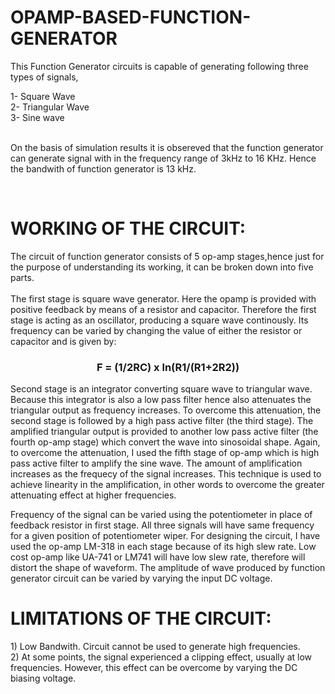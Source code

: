 # OPAMP-BASED-FUNCTION-GENERATOR

<p>This Function Generator circuits is capable of generating following three types of signals,</p>
1- Square Wave <br>
2- Triangular Wave <br>
3- Sine wave <br>
<br>
<p>On the basis of simulation results it is obsereved that the function generator can generate signal with in the frequency range of 3kHz to 16 KHz. Hence the bandwith of function generator is 13 kHz.</p>
<br>
<h1>WORKING OF THE CIRCUIT:</h1>
<p>The circuit of function generator consists of 5 op-amp stages,hence just for the purpose of understanding its working, it can be broken down into  five parts.<br><br>
The first stage is square wave generator. Here the opamp is provided with positive feedback by means of a resistor and capacitor. Therefore the first stage is acting as an oscillator, producing a square wave continously. Its frequency can be varied by changing the value of either the resistor or capacitor and is given by:
      <h3> <center> F = (1/2RC) x ln(R1/(R1+2R2)) </center> </h3> 
Second stage is an integrator converting square wave to triangular wave. Because this integrator is also a low pass filter hence also attenuates the triangular output as frequency increases. To overcome this attenuation, the  second stage is followed by a high pass active filter (the third stage). The amplified triangular output is provided to another low pass active filter (the fourth op-amp stage) which convert the wave into sinosoidal shape. Again, to overcome the attenuation, I used the fifth stage of op-amp which is high pass active filter to amplify the sine wave. The amount of amplification increases as the frequecy of  the signal increases. This technique is used to achieve linearity in the amplification, in other words to overcome the greater attenuating effect at higher frequencies.</p>
<p>Frequency of the signal can be varied using the potentiometer in place of feedback resistor in first stage. All three signals will have same frequency for a given position of potentiometer wiper. For designing the circuit, I have used the op-amp LM-318 in each stage because of its high slew rate. Low cost op-amp like UA-741 or LM741 will have low slew rate, therefore will distort the shape of waveform. The amplitude of wave produced by function generator circuit can be varied by varying the input DC voltage.</p>

<h1> LIMITATIONS OF THE CIRCUIT: </h1>
1) Low Bandwith. Circuit cannot be used to generate high frequencies.<br>
2) At some points, the signal experienced a clipping effect, usually at low  frequencies. However, this effect can be overcome by varying the DC biasing voltage.   

